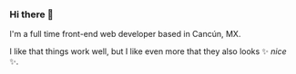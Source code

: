 ### Hi there 👋

I'm a full time front-end web developer based in Cancún, MX.

I like that things work well, but I like even more that they also looks ✨ _nice_ ✨.

<!--
**yair-rodriguez/yair-rodriguez** is a ✨ _special_ ✨ repository because its `README.md` (this file) appears on your GitHub profile.

Here are some ideas to get you started:

- 🔭 I’m currently working on ...
- 🌱 I’m currently learning ...
- 👯 I’m looking to collaborate on ...
- 🤔 I’m looking for help with ...
- 💬 Ask me about ...
- 📫 How to reach me: ...
- 😄 Pronouns: ...
- ⚡ Fun fact: ...
-->
